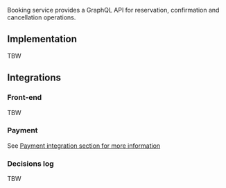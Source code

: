 
Booking service provides a GraphQL API for reservation, confirmation and cancellation operations.

## Implementation

TBW

## Integrations

### Front-end

TBW

### Payment

See [Payment integration section for more information](../payment/README.md)

### Decisions log

TBW